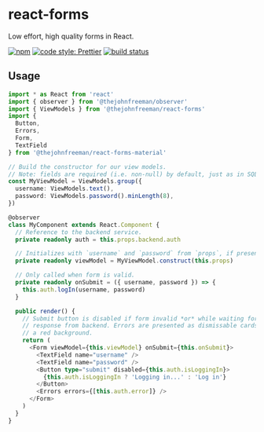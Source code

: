 # react-forms

Low effort, high quality forms in React.

[![npm](https://img.shields.io/npm/v/@thejohnfreeman/react-forms.svg)](https://www.npmjs.com/package/@thejohnfreeman/react-forms)
[![code style: Prettier](https://img.shields.io/badge/code_style-prettier-ff69b4.svg?style=flat)](https://github.com/prettier/prettier)
[![build status](https://travis-ci.org/thejohnfreeman/react-forms.svg?branch=master)](https://travis-ci.org/thejohnfreeman/react-forms)


## Usage

```typescript
import * as React from 'react'
import { observer } from '@thejohnfreeman/observer'
import { ViewModels } from '@thejohnfreeman/react-forms'
import {
  Button,
  Errors,
  Form,
  TextField
} from '@thejohnfreeman/react-forms-material'

// Build the constructor for our view models.
// Note: fields are required (i.e. non-null) by default, just as in SQL.
const MyViewModel = ViewModels.group({
  username: ViewModels.text(),
  password: ViewModels.password().minLength(8),
})

@observer
class MyComponent extends React.Component {
  // Reference to the backend service.
  private readonly auth = this.props.backend.auth

  // Initializes with `username` and `password` from `props`, if present.
  private readonly viewModel = MyViewModel.construct(this.props)

  // Only called when form is valid.
  private readonly onSubmit = ({ username, password }) => {
    this.auth.logIn(username, password)
  }

  public render() {
    // Submit button is disabled if form invalid *or* while waiting for
    // response from backend. Errors are presented as dismissable cards with
    // a red background.
    return (
      <Form viewModel={this.viewModel} onSubmit={this.onSubmit}>
        <TextField name="username" />
        <TextField name="password" />
        <Button type="submit" disabled={this.auth.isLoggingIn}>
          {this.auth.isLoggingIn ? 'Logging in...' : 'Log in'}
        </Button>
        <Errors errors={[this.auth.error]} />
      </Form>
    )
  }
}
```
